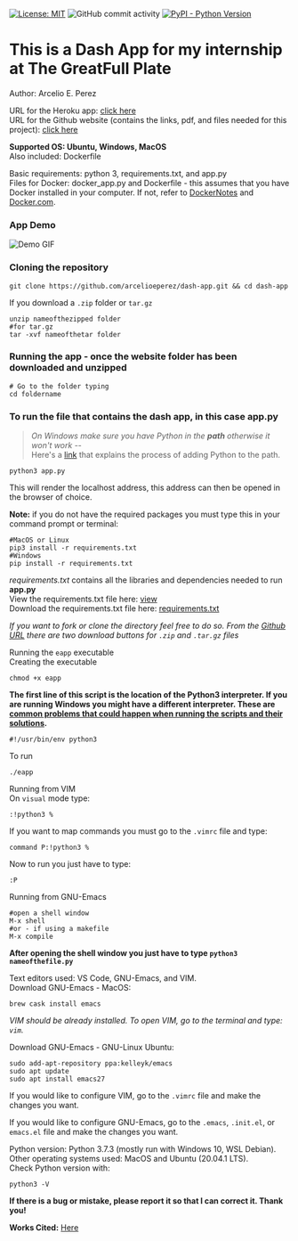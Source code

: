 [![License: MIT](https://img.shields.io/badge/License-MIT-blue.svg)](https://opensource.org/licenses/MIT) ![GitHub commit activity](https://img.shields.io/github/commit-activity/m/arcelioeperez/dash-app) [![PyPI - Python Version](https://img.shields.io/pypi/pyversions/Pandas)](https://pandas.pydata.org/)
# This is a Dash App for my internship at The GreatFull Plate  
Author: Arcelio E. Perez  

URL for the Heroku app: [click here](https://my-internship-app.herokuapp.com/)  
URL for the Github website (contains the links, pdf, and files needed for this project): [click here](https://arcelioeperez.github.io/dash-app/)  

**Supported OS: Ubuntu, Windows, MacOS**  
Also included: Dockerfile  

Basic requirements: python 3, requirements.txt, and app.py   
Files for Docker: docker_app.py and Dockerfile  - this assumes that you have Docker installed in your computer. If not, refer to [DockerNotes](https://arcelioeperez.github.io/dash-app/DockerNotes) and [Docker.com](https://www.docker.com/).  

### App Demo 
![Demo GIF](demo/my-dash-app.gif)  

### Cloning the repository  
```
git clone https://github.com/arcelioeperez/dash-app.git && cd dash-app
```  
If you download a `.zip` folder or `tar.gz`  
```
unzip nameofthezipped folder
#for tar.gz
tar -xvf nameofthetar folder
```  
### Running the app - once the website folder has been downloaded and unzipped  
``` 
# Go to the folder typing 
cd foldername 
```  
### To run the file that contains the dash app, in this case **app.py**    

>*On Windows make sure you have Python in the **path** otherwise it won't work* --  
>Here's a [link](https://docs.python.org/3/using/windows.html) that explains the process of adding Python to the path.  

``` 
python3 app.py
```  
This will render the localhost address, this address can then be opened in the browser of choice.  

**Note:** if you do not have the required packages you must type this in your command prompt or terminal:     
``` 
#MacOS or Linux
pip3 install -r requirements.txt
#Windows 
pip install -r requirements.txt
```  
*requirements.txt* contains all the libraries and dependencies needed to run **app.py**  
View the requirements.txt file here: [view](https://raw.githubusercontent.com/arcelioeperez/dash-app/main/assets/requirements.txt)  
Download the requirements.txt file here: <a href="/requirements.txt" download>requirements.txt</a>  

*If you want to fork or clone the directory feel free to do so. From the [Github URL](https://arcelioeperez.github.io/dash-app/) there are two download buttons for `.zip` and `.tar.gz` files*   

Running the `eapp` executable  
Creating the executable  
```
chmod +x eapp
```  
**The first line of this script is the location of the Python3 interpreter. If you are running Windows you might have a different interpreter. These are [common problems that could happen when running the scripts and their solutions](https://arcelioeperez.github.io/dash-app/Troubleshooting).**   
```
#!/usr/bin/env python3
```
To run  
```
./eapp 
```

Running from VIM  
On `visual` mode type: 
```
:!python3 %
```  
If you want to map commands you must go to the `.vimrc` file and type:  
```
command P:!python3 %
```
Now to run you just have to type: 
```
:P
```  

Running from GNU-Emacs  
```
#open a shell window
M-x shell
#or - if using a makefile
M-x compile
```  
**After opening the shell window you just have to type `python3 nameofthefile.py`**   

Text editors used: VS Code, GNU-Emacs, and VIM.  
Download GNU-Emacs - MacOS:
```
brew cask install emacs
```  
*VIM should be already installed. To open VIM, go to the terminal and type: `vim`.*  

Download GNU-Emacs - GNU-Linux Ubuntu:  
```
sudo add-apt-repository ppa:kelleyk/emacs
sudo apt update
sudo apt install emacs27
```  

If you would like to configure VIM, go to the `.vimrc` file and make the changes you want.  

If you would like to configure GNU-Emacs, go to the `.emacs`, `.init.el`, or `emacs.el` file and make the changes you want. 

Python version: Python 3.7.3 (mostly run with Windows 10, WSL Debian). Other operating systems used: MacOS and Ubuntu (20.04.1 LTS).  
Check Python version with:  
```
python3 -V
```  

**If there is a bug or mistake, please report it so that I can correct it. Thank you!**  

**Works Cited:** [Here](Citation.md)
